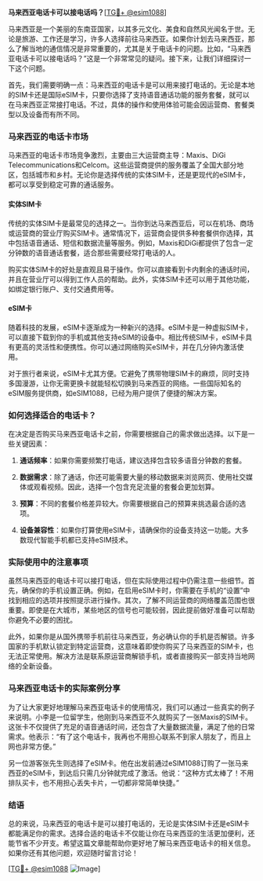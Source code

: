 **马来西亚电话卡可以接电话吗？**[[TG💪+ @esim1088](https://t.me/s/esim1088)]

马来西亚是一个美丽的东南亚国家，以其多元文化、美食和自然风光闻名于世。无论是旅游、工作还是学习，许多人选择前往马来西亚。如果你计划去马来西亚，那么了解当地的通信情况是非常重要的，尤其是关于电话卡的问题。比如，“马来西亚电话卡可以接电话吗？”这是一个非常常见的疑问。接下来，让我们详细探讨一下这个问题。

首先，我们需要明确一点：马来西亚的电话卡是可以用来接打电话的。无论是本地的SIM卡还是国际eSIM卡，只要你选择了支持语音通话功能的服务套餐，就可以在马来西亚正常接打电话。不过，具体的操作和使用体验可能会因运营商、套餐类型以及设备而有所不同。

### 马来西亚的电话卡市场

马来西亚的电话卡市场竞争激烈，主要由三大运营商主导：Maxis、DiGi Telecommunications和Celcom。这些运营商提供的服务覆盖了全国大部分地区，包括城市和乡村。无论你是选择传统的实体SIM卡，还是更现代的eSIM卡，都可以享受到稳定可靠的通话服务。

#### 实体SIM卡

传统的实体SIM卡是最常见的选择之一。当你到达马来西亚后，可以在机场、商场或运营商的营业厅购买SIM卡。通常情况下，运营商会提供多种套餐供你选择，其中包括语音通话、短信和数据流量等服务。例如，Maxis和DiGi都提供了包含一定分钟数的语音通话套餐，适合那些需要经常打电话的人。

购买实体SIM卡的好处是直观且易于操作。你可以直接看到卡内剩余的通话时间，并且在营业厅可以得到工作人员的帮助。此外，实体SIM卡还可以用于其他功能，如绑定银行账户、支付交通费用等。

#### eSIM卡

随着科技的发展，eSIM卡逐渐成为一种新兴的选择。eSIM卡是一种虚拟SIM卡，可以直接下载到你的手机或其他支持eSIM的设备中。相比传统SIM卡，eSIM卡具有更高的灵活性和便携性。你可以通过网络购买eSIM卡，并在几分钟内激活使用。

对于旅行者来说，eSIM卡尤其方便。它避免了携带物理SIM卡的麻烦，同时支持多国漫游，让你无需更换卡就能轻松切换到马来西亚的网络。一些国际知名的eSIM服务提供商，如eSIM1088，已经为用户提供了便捷的解决方案。

### 如何选择适合的电话卡？

在决定是否购买马来西亚电话卡之前，你需要根据自己的需求做出选择。以下是一些关键因素：

1. **通话频率**：如果你需要频繁打电话，建议选择包含较多语音分钟数的套餐。
   
2. **数据需求**：除了通话，你还可能需要大量的移动数据来浏览网页、使用社交媒体或观看视频。因此，选择一个包含充足流量的套餐会更加划算。

3. **预算**：不同的套餐价格差异较大。你需要根据自己的预算来挑选最合适的选项。

4. **设备兼容性**：如果你打算使用eSIM卡，请确保你的设备支持这一功能。大多数现代智能手机都已支持eSIM技术。

### 实际使用中的注意事项

虽然马来西亚的电话卡可以接打电话，但在实际使用过程中仍需注意一些细节。首先，确保你的手机设置正确。例如，在启用eSIM卡时，你需要在手机的“设置”中找到相应的选项并按照提示进行操作。其次，了解不同运营商的网络覆盖范围也很重要。即使是在大城市，某些地区的信号也可能较弱，因此提前做好准备可以帮助你避免不必要的困扰。

此外，如果你是从国外携带手机前往马来西亚，务必确认你的手机是否解锁。许多国家的手机默认锁定到特定运营商，这意味着即使你购买了马来西亚的SIM卡，也无法正常使用。解决方法是联系原运营商解锁手机，或者直接购买一部支持当地网络的全新设备。

### 马来西亚电话卡的实际案例分享

为了让大家更好地理解马来西亚电话卡的使用情况，我们可以通过一些真实的例子来说明。小李是一位留学生，他刚到马来西亚不久就购买了一张Maxis的SIM卡。这张卡不仅提供了充足的语音通话时间，还包含了大量数据流量，满足了他的日常需求。他表示：“有了这个电话卡，我再也不用担心联系不到家人朋友了，而且上网也非常方便。”

另一位游客张先生则选择了eSIM卡。他在出发前通过eSIM1088订购了一张马来西亚的eSIM卡，到达后只需几分钟就完成了激活。他说：“这种方式太棒了！不用排队买卡，也不用担心丢失卡片，一切都非常简单快捷。”

### 结语

总的来说，马来西亚的电话卡是可以接打电话的，无论是实体SIM卡还是eSIM卡都能满足你的需求。选择合适的电话卡不仅能让你在马来西亚的生活更加便利，还能节省不少开支。希望这篇文章能帮助你更好地了解马来西亚电话卡的相关信息。如果你还有其他问题，欢迎随时留言讨论！

[[TG💪+ @esim1088](https://t.me/s/esim1088) ![Image](https://i.postimg.cc/4NQfJmqS/Snipaste-2025-05-13-00-14-12.png)]